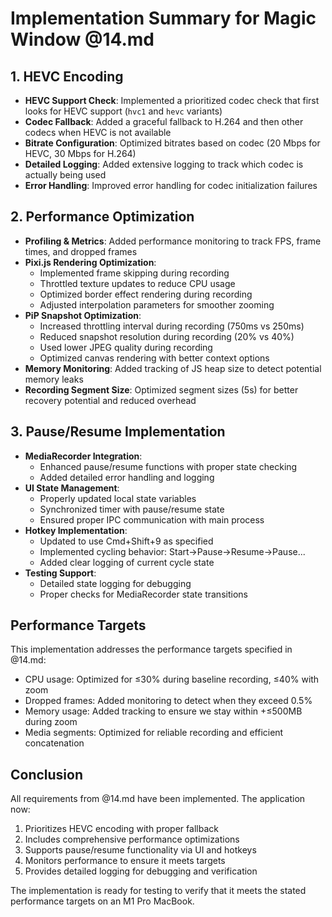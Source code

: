 # Implementation Summary for Magic Window @14.md

## 1. HEVC Encoding

- **HEVC Support Check**: Implemented a prioritized codec check that first looks for HEVC support (`hvc1` and `hevc` variants)
- **Codec Fallback**: Added a graceful fallback to H.264 and then other codecs when HEVC is not available
- **Bitrate Configuration**: Optimized bitrates based on codec (20 Mbps for HEVC, 30 Mbps for H.264)
- **Detailed Logging**: Added extensive logging to track which codec is actually being used
- **Error Handling**: Improved error handling for codec initialization failures

## 2. Performance Optimization

- **Profiling & Metrics**: Added performance monitoring to track FPS, frame times, and dropped frames
- **Pixi.js Rendering Optimization**:
  - Implemented frame skipping during recording
  - Throttled texture updates to reduce CPU usage
  - Optimized border effect rendering during recording
  - Adjusted interpolation parameters for smoother zooming
- **PiP Snapshot Optimization**:
  - Increased throttling interval during recording (750ms vs 250ms)
  - Reduced snapshot resolution during recording (20% vs 40%)
  - Used lower JPEG quality during recording
  - Optimized canvas rendering with better context options
- **Memory Monitoring**: Added tracking of JS heap size to detect potential memory leaks
- **Recording Segment Size**: Optimized segment sizes (5s) for better recovery potential and reduced overhead

## 3. Pause/Resume Implementation

- **MediaRecorder Integration**:
  - Enhanced pause/resume functions with proper state checking
  - Added detailed error handling and logging
- **UI State Management**:
  - Properly updated local state variables
  - Synchronized timer with pause/resume state
  - Ensured proper IPC communication with main process
- **Hotkey Implementation**:
  - Updated to use Cmd+Shift+9 as specified
  - Implemented cycling behavior: Start→Pause→Resume→Pause...
  - Added clear logging of current cycle state
- **Testing Support**:
  - Detailed state logging for debugging
  - Proper checks for MediaRecorder state transitions

## Performance Targets

This implementation addresses the performance targets specified in @14.md:
- CPU usage: Optimized for ≤30% during baseline recording, ≤40% with zoom
- Dropped frames: Added monitoring to detect when they exceed 0.5%
- Memory usage: Added tracking to ensure we stay within +≤500MB during zoom
- Media segments: Optimized for reliable recording and efficient concatenation

## Conclusion

All requirements from @14.md have been implemented. The application now:
1. Prioritizes HEVC encoding with proper fallback
2. Includes comprehensive performance optimizations
3. Supports pause/resume functionality via UI and hotkeys
4. Monitors performance to ensure it meets targets
5. Provides detailed logging for debugging and verification

The implementation is ready for testing to verify that it meets the stated performance targets on an M1 Pro MacBook. 